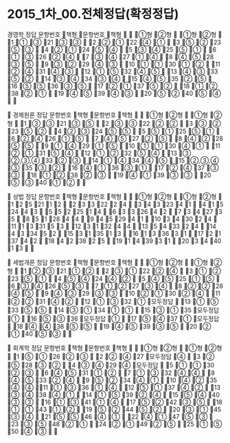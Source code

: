 # 2015_1차_00.전체정답(확정정답)

경영학 정답문항번호책형문항번호책형①형②형①형②형1①③21③③2②①22④①3⑤②23⑤③4②①24⑤④5③④25⑤①6①③26②④7③④27①④8④⑤28③⑤9③②29④③10①①30①②11②④31④③12①⑤32④⑤13④③33⑤②14③④34③④15④⑤35②⑤16⑤⑤36③⑤17②①37⑤②18①②38②①19④⑤39④③20⑤②40⑤④ 경제원론 정답문항번호책형문항번호책형①형②형①형②형1③③21③⑤2③③22②②3③②23⑤②4②③24⑤⑤5⑤①25⑤①6②④26①⑤7④⑤27②⑤8④②28⑤⑤9①④29①⑤10①①30④①11②①31⑤④12①②32⑤④13③②,③,④33②③14①④34④⑤15②,③,④③35③②16④①36③①17②④37③③18①②38②③19④①39③③20⑤③40①② 상법 정답문항번호책형문항번호책형①형②형①형②형1252112233222434323414152443552251463326427342735851284494529411034302411133153123132441354332414433452153135131613363117213742184238251914393120344013 세법개론 정답문항번호책형문항번호책형①형②형①형②형1②③21①②2③①22②④3①②23⑤①4⑤④24④②5④⑤25①⑤6③④26⑤③7①②27③④8②②28④⑤9④③29③③10②①30②④11②②31④②12①③32①모두정답13①⑤33⑤⑤14③①34①①15③①35모두정답①16⑤③36모두정답①17⑤④37①모두정답18④④38⑤⑤19④⑤39③⑤20②①40⑤③회계학 정답문항번호책형문항번호책형①형②형①형②형1⑤①26②③2②④27모두정답④3②⑤28③②4③④29④모두정답5①①30②③6④⑤31①②7①③32④④8④⑤33②④9⑤②34④①10④②35④④11①③36①④12⑤①37④②13③④38④①14①⑤39②④15⑤④40③③16①③41①④17⑤②42③⑤18①①43①②19⑤②44⑤②20③①45③④21⑤⑤46④①22④①47⑤③23③⑤48②①24②①49②⑤25①⑤50④③